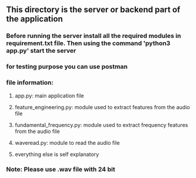 ## This directory is the server or backend part of the application


### Before running the server install all the required modules in requirement.txt file. Then using the command 'python3 app.py' start the server

### for testing purpose you can use postman


### file information:

1. app.py: main application file

2. feature_engineering.py: module used to extract features from the audio file

3. fundamental_frequency.py: module used to extract frequency features from the audio file

4. waveread.py: module to read the audio file

5. everything else is self explanatory

### Note: Please use .wav file with 24 bit



